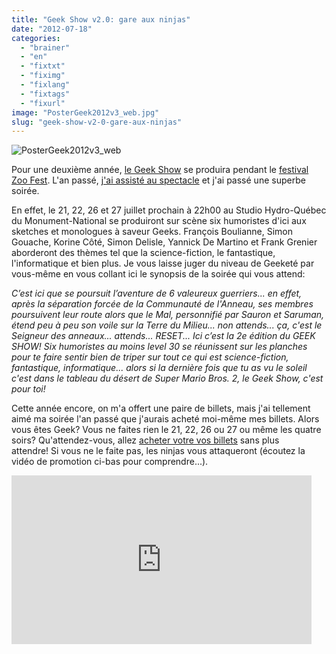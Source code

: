 ```yaml
---
title: "Geek Show v2.0: gare aux ninjas"
date: "2012-07-18"
categories: 
  - "brainer"
  - "en"
  - "fixtxt"
  - "fiximg"
  - "fixlang"
  - "fixtags"
  - "fixurl"
image: "PosterGeek2012v3_web.jpg"
slug: "geek-show-v2-0-gare-aux-ninjas"
---
```


![](images/PosterGeek2012v3_web.jpg "PosterGeek2012v3_web")

Pour une deuxième année, [le Geek Show](https://www.zoofest.com/en/node/2209) se produira pendant le [festival Zoo Fest](https://www.zoofest.com). L'an passé, [j'ai assisté au spectacle](https://fred.dev/lache-ton-ordi-pour-une-soiree-au-geek-show/) et j'ai passé une superbe soirée.

En effet, le 21, 22, 26 et 27 juillet prochain à 22h00 au Studio Hydro-Québec du Monument-National se produiront sur scène six humoristes d'ici aux sketches et monologues à saveur Geeks. François Boulianne, Simon Gouache, Korine Côté, Simon Delisle, Yannick De Martino et Frank Grenier aborderont des thèmes tel que la science-fiction, le fantastique, l'informatique et bien plus. Je vous laisse juger du niveau de Geeketé par vous-même en vous collant ici le synopsis de la soirée qui vous attend:

_C’est ici que se poursuit l’aventure de 6 valeureux guerriers... en effet, après la séparation forcée de la Communauté de l'Anneau, ses membres poursuivent leur route alors que le Mal, personnifié par Sauron et Saruman, étend peu à peu son voile sur la Terre du Milieu... non attends... ça, c'est le Seigneur des anneaux... attends... RESET... Ici c’est la 2e édition du GEEK SHOW! Six humoristes au moins level 30 se réunissent sur les planches pour te faire sentir bien de triper sur tout ce qui est science-fiction, fantastique, informatique... alors si la dernière fois que tu as vu le soleil c'est dans le tableau du désert de Super Mario Bros. 2, le Geek Show, c'est pour toi!_

Cette année encore, on m'a offert une paire de billets, mais j'ai tellement aimé ma soirée l'an passé que j'aurais acheté moi-même mes billets. Alors vous êtes Geek? Vous ne faites rien le 21, 22, 26 ou 27 ou même les quatre soirs? Qu'attendez-vous, allez [acheter votre vos billets](https://www.zoofest.com/en/node/2209) sans plus attendre! Si vous ne le faite pas, les ninjas vous attaqueront (écoutez la vidéo de promotion ci-bas pour comprendre...).

<iframe width="480" height="270" src="https://www.youtube.com/embed/1BDB7TMNW_Y?feature=oembed" frameborder="0" allowfullscreen></iframe>
